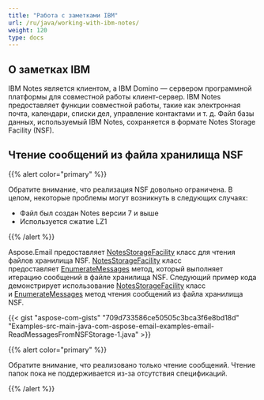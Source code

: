 ```yaml
---
title: "Работа с заметками IBM"
url: /ru/java/working-with-ibm-notes/
weight: 120
type: docs
---
```



## **О заметках IBM**
IBM Notes является клиентом, а IBM Domino — сервером программной платформы для совместной работы клиент-сервер. IBM Notes предоставляет функции совместной работы, такие как электронная почта, календари, списки дел, управление контактами и т. д. Файл базы данных, используемый IBM Notes, сохраняется в формате Notes Storage Facility (NSF).
## **Чтение сообщений из файла хранилища NSF**

{{% alert color="primary" %}}

Обратите внимание, что реализация NSF довольно ограничена.
В целом, некоторые проблемы могут возникнуть в следующих случаях:
 - Файл был создан Notes версии 7 и выше
 - Используется сжатие LZ1

{{% /alert %}}

Aspose.Email предоставляет [NotesStorageFacility](https://reference.aspose.com/email/java/com.aspose.email/notesstoragefacility) класс для чтения файлов хранилища NSF. [NotesStorageFacility](https://reference.aspose.com/email/java/com.aspose.email/notesstoragefacility) класс предоставляет [EnumerateMessages](https://reference.aspose.com/email/java/com.aspose.email/NotesStorageFacility#enumerateMessages\(\)) метод, который выполняет итерацию сообщений в файле хранилища NSF. Следующий пример кода демонстрирует использование [NotesStorageFacility](https://reference.aspose.com/email/java/com.aspose.email/notesstoragefacility) класс и [EnumerateMessages](https://reference.aspose.com/email/java/com.aspose.email/NotesStorageFacility#enumerateMessages\(\)) метод чтения сообщений из файла хранилища NSF. 



{{< gist "aspose-com-gists" "709d733586ce50505c3bca3f6e8bd18d" "Examples-src-main-java-com-aspose-email-examples-email-ReadMessagesFromNSFStorage-1.java" >}}

{{% alert color="primary" %}}

Обратите внимание, что реализовано только чтение сообщений. Чтение папок пока не поддерживается из-за отсутствия спецификаций.

{{% /alert %}}
